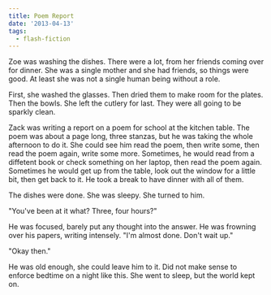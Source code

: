```yaml
---
title: Poem Report
date: '2013-04-13'
tags:
  - flash-fiction
---
```


Zoe was washing the dishes. There were a lot, from her friends coming over for
dinner. She was a single mother and she had friends, so things were good. At
least she was not a single human being without a role.

<!-- truncate -->

First, she washed the glasses. Then dried them to make room for the plates. Then
the bowls. She left the cutlery for last. They were all going to be sparkly
clean.

Zack was writing a report on a poem for school at the kitchen table. The poem
was about a page long, three stanzas, but he was taking the whole afternoon to
do it. She could see him read the poem, then write some, then read the poem
again, write some more. Sometimes, he would read from a diffetent book or check
something on her laptop, then read the poem again. Sometimes he would get up
from the table, look out the window for a little bit, then get back to it. He
took a break to have dinner with all of them.

The dishes were done. She was sleepy. She turned to him.

"You've been at it what? Three, four hours?"

He was focused, barely put any thought into the answer. He was frowning over his
papers, writing intensely. "I'm almost done. Don't wait up."

"Okay then."

He was old enough, she could leave him to it. Did not make sense to enforce
bedtime on a night like this. She went to sleep, but the world kept on.
